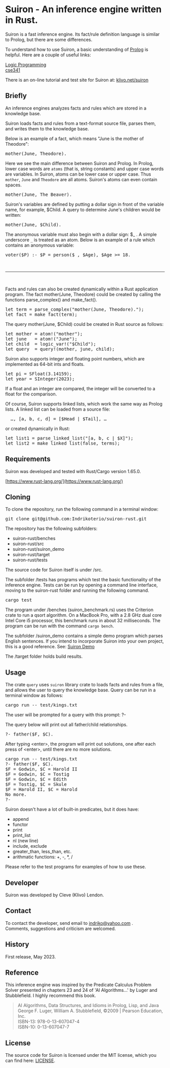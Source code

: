 # Suiron - An inference engine written in Rust.

Suiron is a fast inference engine.
Its fact/rule definition language is similar to Prolog, but there are some differences.

To understand how to use Suiron, a basic understanding of
[Prolog](https://en.wikipedia.org/wiki/Prolog) is helpful.
Here are a couple of useful links:

[Logic Programming](http://athena.ecs.csus.edu/~mei/logicp/prolog.html)<br>
[cse341](https://courses.cs.washington.edu/courses/cse341/12au/prolog/basics.html)

There is an on-line tutorial and test site for Suiron at:
[klivo.net/suiron](https://klivo.net/suiron)

## Briefly

An inference engines analyzes facts and rules which are stored in a knowledge base.

Suiron loads facts and rules from a text-format source file, parses them,
and writes them to the knowledge base.

Below is an example of a fact, which means "June is the mother of Theodore":

<pre>mother(June, Theodore).</pre>

Here we see the main difference between Suiron and Prolog.
In Prolog, lower case words are `atoms` (that is, string constants) and upper case
words are variables. In Suiron, atoms can be lower case or upper case. Thus `mother`,
`June` and `Theodore` are all atoms. Suiron's atoms can even contain spaces.

<pre>mother(June, The Beaver).</pre>

Suiron's variables are defined by putting a dollar sign in front of the variable name,
for example, $Child. A query to determine June's children would be written:

<pre>mother(June, $Child).</pre>

The anonymous variable must also begin with a dollar sign: $\_ .
A simple underscore `_` is treated as an atom.
Below is an example of a rule which contains an anonymous variable:

<pre>voter($P) :- $P = person($_, $Age), $Age >= 18.</pre>

<br><hr><br>

Facts and rules can also be created dynamically within a Rust application program.
The fact mother(June,&nbsp;Theodore) could be created by calling the functions
parse\_complex() and make\_fact().

<pre>
let term = parse_complex("mother(June, Theodore).");
let fact = make_fact(term);</pre>

The query mother(June, $Child) could be created in Rust source as follows:

<pre>
let mother = atom!("mother");
let june   = atom!("June");
let child  = logic_var!("$Child");
let query  = query!(mother, june, child);</pre>

Suiron also supports integer and floating point numbers, which are
implemented as 64-bit ints and floats.

<pre>
let pi = SFloat(3.14159);
let year = SInteger(2023);</pre>

If a float and an integer are compared, the integer will be converted to
a float for the comparison.

Of course, Suiron supports linked lists, which work the same way as Prolog lists.
A linked list can be loaded from a source file:

<pre>
  …, [a, b, c, d] = [$Head | $Tail], …</pre>

or created dynamically in Rust:

<pre>
let list1 = parse_linked_list("[a, b, c | $X]");
let list2 = make_linked_list(false, terms);</pre>

## Requirements

Suiron was developed and tested with Rust/Cargo version 1.65.0.

[https://www.rust-lang.org/](https://www.rust-lang.org/)

## Cloning

To clone the repository, run the following command in a terminal window:

<pre>
git clone git@github.com:Indrikoterio/suiron-rust.git</pre>

The repository has the following subfolders:

- suiron-rust/benches
- suiron-rust/src
- suiron-rust/suiron\_demo
- suiron-rust/target
- suiron-rust/tests

The source code for Suiron itself is under /src.

The subfolder /tests has programs which test the basic functionality of the
inference engine. Tests can be run by opening a command line interface, moving
to the suiron-rust folder and running the following command.

<pre>cargo test</pre>

The program under /benches (suiron_benchmark.rs) uses the Criterion crate
to run a qsort algorithm. On a MacBook Pro, with a 2.8 GHz dual core Intel Core i5
processor, this benchmark runs in about 32 milliseconds. The program
can be run with the command `cargo bench`.

The subfolder /suiron_demo contains a simple demo program which parses
English sentences. If you intend to incorporate Suiron into your own project,
this is a good reference.
See: [Suiron Demo](./suiron_demo/src/suiron_demo.rs)

The /target folder holds build results.

## Usage

The crate `query` uses `suiron` library crate to loads facts and rules
from a file, and allows the user to query the knowledge base.
Query can be run in a terminal window as follows:

<pre>
cargo run -- test/kings.txt</pre>

The user will be prompted for a query with this prompt: ?-

The query below will print out all father/child relationships.

<pre>
?- father($F, $C).</pre>

After typing &lt;enter&gt;, the program will print out solutions,
one after each press of &lt;enter&gt;, until there are no more solutions.

<pre>
cargo run -- test/kings.txt
?- father($F, $C).
$F = Godwin, $C = Harold II
$F = Godwin, $C = Tostig
$F = Godwin, $C = Edith
$F = Tostig, $C = Skule
$F = Harold II, $C = Harold
No more.
?- </pre>

Suiron doesn't have a lot of built-in predicates, but it does have:

- append
- functor
- print
- print\_list
- nl (new line)
- include, exclude
- greater\_than, less\_than, etc.
- arithmatic functions: +, -, *, /

Please refer to the test programs for examples of how to use these.

## Developer

Suiron was developed by Cleve (Klivo) Lendon.

## Contact

To contact the developer, send email to indriko@yahoo.com .<br>
Comments, suggestions and criticism are welcomed.

## History

First release, May 2023.

## Reference

This inference engine was inspired by the Predicate Calculus Problem Solver
presented in chapters 23 and 24 of 'AI Algorithms...' by Luger and Stubblefield.
I highly recommend this book.

<blockquote>
AI Algorithms, Data Structures, and Idioms in Prolog, Lisp, and Java<br>
George F. Luger, William A. Stubblefield, ©2009 | Pearson Education, Inc.<br>
ISBN-13: 978-0-13-607047-4<br>
ISBN-10: 0-13-607047-7<br>
</blockquote>

## License

The source code for Suiron is licensed under the MIT license,
which you can find here: [LICENSE](./LICENSE.txt).

